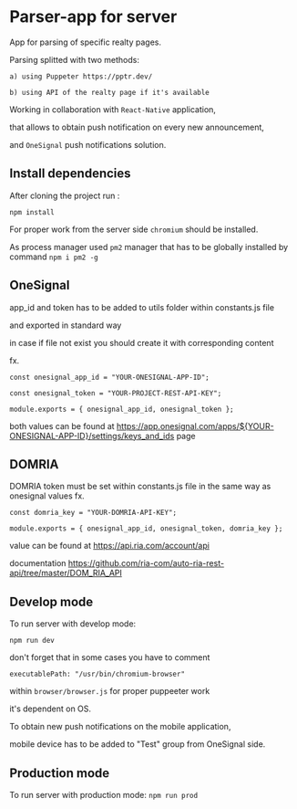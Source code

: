 # Parser-app for server

App for parsing of specific realty pages.

Parsing splitted with two methods:

`a) using Puppeter https://pptr.dev/`

`b) using API of the realty page if it's available`

Working in collaboration with `React-Native` application,

that allows to obtain push notification on every new announcement,

and `OneSignal` push notifications solution.

## Install dependencies

After cloning the project run :

`npm install`

For proper work from the server side `chromium` should be installed.

As process manager used `pm2` manager that has to be globally installed by command
`npm i pm2 -g`

## OneSignal

app_id and token has to be added to utils folder within constants.js file

and exported in standard way

in case if file not exist you should create it with corresponding content

fx.

`const onesignal_app_id = "YOUR-ONESIGNAL-APP-ID";`

`const onesignal_token = "YOUR-PROJECT-REST-API-KEY";`

`module.exports = { onesignal_app_id, onesignal_token };`

both values can be found at https://app.onesignal.com/apps/${YOUR-ONESIGNAL-APP-ID}/settings/keys_and_ids page

## DOMRIA

DOMRIA token must be set within constants.js file in the same way as onesignal values fx.

`const domria_key = "YOUR-DOMRIA-API-KEY";`

`module.exports = { onesignal_app_id, onesignal_token, domria_key };`

value can be found at https://api.ria.com/account/api

documentation https://github.com/ria-com/auto-ria-rest-api/tree/master/DOM_RIA_API

## Develop mode

To run server with develop mode:

`npm run dev`

don't forget that in some cases you have to comment

`executablePath: "/usr/bin/chromium-browser"`

within `browser/browser.js` for proper puppeeter work

it's dependent on OS.

To obtain new push notifications on the mobile application,

mobile device has to be added to "Test" group from OneSignal side.

## Production mode

To run server with production mode:
`npm run prod`
